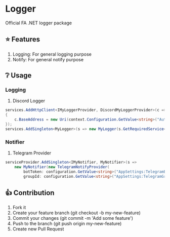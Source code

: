 # Logger

Official FA .NET logger package

## ⭐ Features

1. Logging: For general logging purpose
2. Notify: For general notify purpose

## ❔ Usage

### Logging

1. Discord Logger

```csharp
services.AddHttpClient<IMyLoggerProvider, DiscordMyLoggerProvider>(c =>
{
    c.BaseAddress = new Uri(context.Configuration.GetValue<string>("AuthSettings:DiscordURI"));
});
services.AddSingleton<MyLogger>(s => new MyLogger(s.GetRequiredService<IMyLoggerProvider>()));
```

### Notifier

1. Telegram Provider

```csharp
serviceProvider.AddSingleton<IMyNotifier, MyNotifier>(s =>
    new MyNotifier(new TelegramNotifyProvider(
        botToken: configuration.GetValue<string>("AppSettings:TelegramBotToken"),
        groupId: configuration.GetValue<string>("AppSettings:TelegramGroupId"))));
```

## 👍 Contribution

1. Fork it
2. Create your feature branch (git checkout -b my-new-feature)
3. Commit your changes (git commit -m 'Add some feature')
4. Push to the branch (git push origin my-new-feature)
5. Create new Pull Request